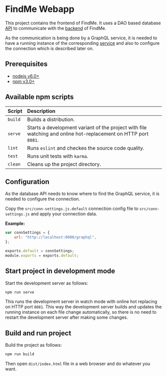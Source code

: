 # FindMe Webapp

This project contains the frontend of FindMe.
It uses a DAO based database
[API](https://github.com/kswe2016-17/graphql-findme-db-api)
to communicate with the
[backend](https://github.com/kswe2016-17/graphql-findme-graphql-service)
of FindMe.

As the communication is being done by a GraphQL service,
it is needed to have a running instance of the corresponding
[service](https://github.com/kswe-2016-17/graphql-findme-graphql-service)
and also to configure the connection which is described later on.

## Prerequisites

- [nodejs v6.0+](https://nodejs.org)
- [npm v3.0+](https://nodejs.org)

## Available npm scripts

| Script  | Description                                                                                                    |
|:--------|:---------------------------------------------------------------------------------------------------------------|
| `build` | Builds a distribution.                                                                                         |
| `serve` | Starts a development variant of the project with file watching and online hot-replacement on HTTP port `8081`. |
| `lint`  | Runs `eslint` and checkes the source code quality.                                                             |
| `test`  | Runs unit tests with `karma`.                                                                                  |
| `clean` | Cleans up the project directory.                                                                               |

## Configuration

As the database API needs to know where to find the GraphQL service,
it is needed to configure the connection.

Copy the `src/conn-settings.js.default` connection config file to
`src/conn-settings.js` and apply your connection data.

**Example:**

```js
var connSettings = {
    url: "http://localhost:8080/graphql",
};

exports.default = connSettings;
module.exports = exports.default;
```

## Start project in development mode

Start the development server as follows:

```bash
npm run serve
```

This runs the development server in watch mode with online hot replacing on
HTTP port `8081`.
This way the development server builds and updates the running instance on
each file change automatically,
so there is no need to restart the development server after making some changes.

## Build and run project

Build the project as follows:

```bash
npm run build
```

Then open `dist/index.html` file in a web browser and do whatever you want.
